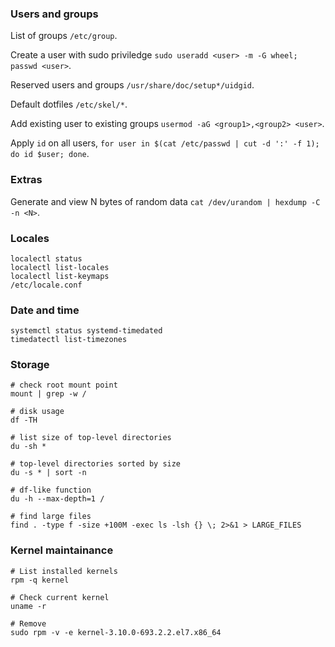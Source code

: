### Users and groups

List of groups `/etc/group`.

Create a user with sudo priviledge `sudo useradd <user> -m -G wheel; passwd <user>`.

Reserved users and groups `/usr/share/doc/setup*/uidgid`.

Default dotfiles `/etc/skel/*`.

Add existing user to existing groups `usermod -aG <group1>,<group2> <user>`.

Apply `id` on all users, `for user in $(cat /etc/passwd | cut -d ':' -f 1); do id $user; done`.

### Extras

Generate and view N bytes of random data `cat /dev/urandom | hexdump -C -n <N>`.

### Locales

```
localectl status
localectl list-locales
localectl list-keymaps
/etc/locale.conf
```

### Date and time

```
systemctl status systemd-timedated
timedatectl list-timezones
```


### Storage

```
# check root mount point
mount | grep -w /

# disk usage
df -TH

# list size of top-level directories
du -sh *

# top-level directories sorted by size
du -s * | sort -n

# df-like function
du -h --max-depth=1 /

# find large files
find . -type f -size +100M -exec ls -lsh {} \; 2>&1 > LARGE_FILES
```

### Kernel maintainance

```
# List installed kernels
rpm -q kernel

# Check current kernel
uname -r

# Remove
sudo rpm -v -e kernel-3.10.0-693.2.2.el7.x86_64
```

